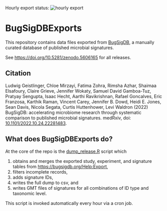 Hourly export status: ![hourly export](https://github.com/waldronlab/BugSigDBExports/actions/workflows/export-bugsigdb.yml/badge.svg)

# BugSigDBExports

This repository contains data files exported from
[BugSigDB](https://bugsigdb.org), a manually curated database of published
microbial signatures.

See https://doi.org/10.5281/zenodo.5606165 for all releases.

## Citation

Ludwig Geistlinger, Chloe Mirzayi, Fatima Zohra, Rimsha Azhar,
Shaimaa Elsafoury, Claire Grieve, Jennifer Wokaty, Samuel David Gamboa-Tuz,
Pratyay Sengupta, Isaac Hecht, Aarthi Ravikrishnan, Rafael Goncalves,
Eric Franzosa, Karthik Raman, Vincent Carey, Jennifer B. Dowd,
Heidi E. Jones, Sean Davis, Nicola Segata, Curtis Huttenhower, Levi Waldron (2022)
BugSigDB: accelerating microbiome research through systematic comparison to published
microbial signatures. medRxiv, doi:
[10.1101/2022.10.24.22281483](https://doi.org/10.1101/2022.10.24.22281483).

## What does BugSigDBExports do?

At the core of the repo is the 
[dump_release.R](https://github.com/waldronlab/BugSigDBExports/blob/main/inst/scripts/dump_release.R) 
script which

1. obtains and merges the exported study, experiment, and signature tables from https://bugsigdb.org/Help:Export,
2. filters incomplete records,
3. adds signature IDs,
4. writes the full dump to csv, and
5. writes GMT files of signatures for all combinations of ID type and taxonomic level.

This script is invoked automatically every hour via a cron job.
